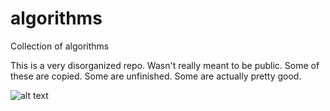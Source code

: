 # algorithms
Collection of algorithms

This is a very disorganized repo. Wasn't really meant to be public. Some of these are copied. Some are unfinished. Some are actually pretty good.

![alt text](img/)
